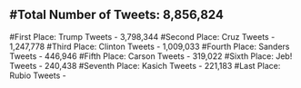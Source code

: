 #Total Number of Tweets: 8,856,824 
---
#First Place: Trump Tweets - 3,798,344
#Second Place: Cruz Tweets - 1,247,778
#Third Place: Clinton Tweets - 1,009,033
#Fourth Place: Sanders Tweets - 446,946
#Fifth Place: Carson Tweets - 319,022
#Sixth Place: Jeb! Tweets - 240,438
#Seventh Place: Kasich Tweets - 221,183
#Last Place: Rubio Tweets - 
